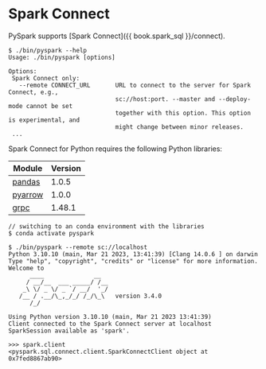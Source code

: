 # Spark Connect

PySpark supports [Spark Connect]({{ book.spark_sql }}/connect).

```console
$ ./bin/pyspark --help
Usage: ./bin/pyspark [options]

Options:
 Spark Connect only:
   --remote CONNECT_URL       URL to connect to the server for Spark Connect, e.g.,
                              sc://host:port. --master and --deploy-mode cannot be set
                              together with this option. This option is experimental, and
                              might change between minor releases.
 ...
```

Spark Connect for Python requires the following Python libraries:

Module | Version
-------|--------
[pandas](https://pandas.pydata.org/) | 1.0.5
[pyarrow](https://arrow.apache.org/docs/python/index.html) | 1.0.0
[grpc](https://grpc.io/docs/languages/python/) | 1.48.1

```console
// switching to an conda environment with the libraries
$ conda activate pyspark

$ ./bin/pyspark --remote sc://localhost
Python 3.10.10 (main, Mar 21 2023, 13:41:39) [Clang 14.0.6 ] on darwin
Type "help", "copyright", "credits" or "license" for more information.
Welcome to
      ____              __
     / __/__  ___ _____/ /__
    _\ \/ _ \/ _ `/ __/  '_/
   /__ / .__/\_,_/_/ /_/\_\   version 3.4.0
      /_/

Using Python version 3.10.10 (main, Mar 21 2023 13:41:39)
Client connected to the Spark Connect server at localhost
SparkSession available as 'spark'.

>>> spark.client
<pyspark.sql.connect.client.SparkConnectClient object at 0x7fed8867ab90>
```
